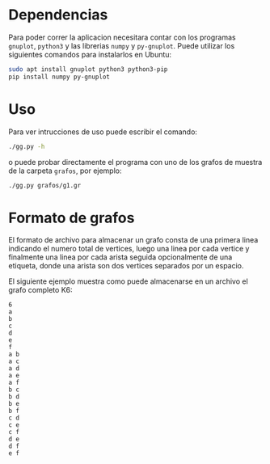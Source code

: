# Dependencias

Para poder correr la aplicacion necesitara contar con los programas `gnuplot`, 
`python3` y las librerias `numpy` y `py-gnuplot`. Puede utilizar los 
siguientes comandos para instalarlos en Ubuntu:

```bash
sudo apt install gnuplot python3 python3-pip
pip install numpy py-gnuplot
```
# Uso

Para ver intrucciones de uso puede escribir el comando:

```bash
./gg.py -h
```

o puede probar directamente el programa con uno de los grafos de muestra 
de la carpeta `grafos`, por ejemplo:

```bash
./gg.py grafos/g1.gr
```

# Formato de grafos

El formato de archivo para almacenar un grafo consta de una primera linea 
indicando el numero total de vertices, luego una linea por cada vertice 
y finalmente una linea por cada arista seguida opcionalmente de una etiqueta, 
donde una arista son dos vertices separados por un espacio.

El siguiente ejemplo muestra como puede almacenarse en un archivo el grafo 
completo K6:

```
6
a
b
c
d
e
f
a b
a c
a d
a e
a f
b c
b d
b e
b f
c d
c e
c f
d e
d f
e f
```

